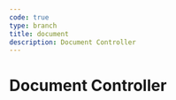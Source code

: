 ```yaml
---
code: true
type: branch
title: document
description: Document Controller
---
```


# Document Controller